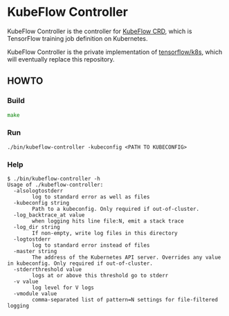 # KubeFlow Controller

KubeFlow Controller is the controller for [KubeFlow CRD](https://github.com/caicloud/kubeflow-clientset), which is TensorFlow training job definition on Kubernetes.

KubeFlow Controller is the private implementation of [tensorflow/k8s](https://github.com/tensorflow/k8s), which will eventually replace this repository.

## HOWTO

### Build

```go
make
```

### Run

```
./bin/kubeflow-controller -kubeconfig <PATH TO KUBECONFIG>
```

### Help

```
$ ./bin/kubeflow-controller -h
Usage of ./kubeflow-controller:
  -alsologtostderr
    	log to standard error as well as files
  -kubeconfig string
    	Path to a kubeconfig. Only required if out-of-cluster.
  -log_backtrace_at value
    	when logging hits line file:N, emit a stack trace
  -log_dir string
    	If non-empty, write log files in this directory
  -logtostderr
    	log to standard error instead of files
  -master string
    	The address of the Kubernetes API server. Overrides any value in kubeconfig. Only required if out-of-cluster.
  -stderrthreshold value
    	logs at or above this threshold go to stderr
  -v value
    	log level for V logs
  -vmodule value
    	comma-separated list of pattern=N settings for file-filtered logging
```
